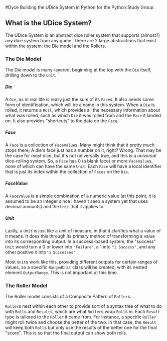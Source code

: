 #Dyce
Building the UDice System in Python for the Python Study Group

## What is the UDice System?
The UDice System is an abstract dice roller system that supports (almost?) any dice system from any game. There are 2 large abstractions that exist within the system: the Die model and the Rollers.

### The Die Model
The Die model is many-layered, beginning at the top with the `Die` itself, drilling down to the `Unit`.

##### Die
A `Die`, as in real life is really just the sum of its `Face`s. It also needs some form of identification, which will be a name in this system. When a `Die` is rolled, it returns a `Roll`, which provides all the necessary information about what was rolled, such as which `Die` it was rolled from and the `Face` it landed on. It also provides "shortcuts" to the data on the `Face`.

##### Face
A `Face` is a collection of `FaceValue`s. Many might think that it pretty much stops there; A die's face just has a number on it, right? Wrong. That may be the case for most dice, but it's not universally true, and this is a *universal* dice-rolling system. So, a `Face` has 0 (a blank face) or more `FaceValue`s, none of which can have the same `Unit`. Each `Face` will have a local identifier that is just its index within the collection of `Faces` on the `Die`.

##### FaceValue
A `FaceValue` is a simple combination of a numeric value (at this point, it is assumed to be an integer since I haven't seen a system yet that uses decimal amounts) and the `Unit` that it applies to.

##### Unit
Lastly, a `Unit` is just like a unit of measure, in that it clarifies what a value of it means. It does this through its primary method of transforming a value into its corresponding output. In a success-based system, the "success" `Unit` would turn a 0 or lower into `"Failure"`, a 1 into `"1 Success"`, and any other positive *n* into`"n Successes"`.

Most `Unit`s work like this, providing different outputs for certain ranges of values, so a specific `RangedUnit` class will be created, with its nested element `OutputRange`. This is not important at this time.

### The Roller Model
The Roller model consists of a Composite Pattern of `Roller`s.

`Roller`s nest within each other to provide sort of a syntax tree of what to do with `Roll`s and `Result`s, which are what `Roller`s wrap `Roll`s in. Each `Result` type is tailored to the `Roller` it came from. For instance, a specific `Roller` might roll twice and choose the better of the two. In that case, the `Result` will keep both `Roll`s but only use the results of the better one for the final "score". This is so that the final output can show both rolls.
